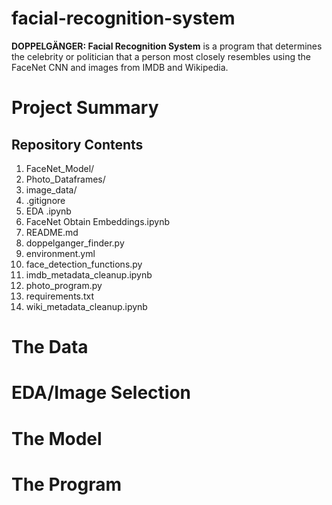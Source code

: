 # facial-recognition-system

**DOPPELGÄNGER: Facial Recognition System** is a program that determines the celebrity or politician that a person most closely resembles using the FaceNet CNN and images from IMDB and Wikipedia.

# Project Summary

## Repository Contents
  1.	FaceNet_Model/
  2.	Photo_Dataframes/
  3.	image_data/
  4.	.gitignore
  5.	EDA .ipynb
  6.	FaceNet Obtain Embeddings.ipynb
  7.	README.md
  8.	doppelganger_finder.py
  9.	environment.yml
  10.	face_detection_functions.py
  11.	imdb_metadata_cleanup.ipynb
  12.	photo_program.py
  13.	requirements.txt
  14.	wiki_metadata_cleanup.ipynb



# The Data

# EDA/Image Selection

# The Model

# The Program
